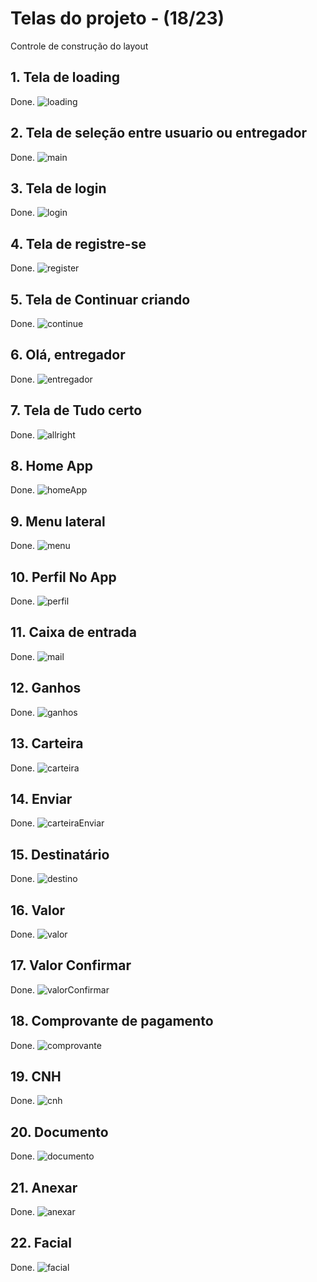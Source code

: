 # Telas do projeto - (18/23)
Controle de construção do layout

## 1. Tela de loading
Done.
![loading](./assets/screenshots/screen-1.png)
## 2. Tela de seleção entre usuario ou entregador
Done.
![main](./assets/screenshots/screen-2.png)
## 3. Tela de login
Done.
![login](./assets/screenshots/screen-3.png)
## 4. Tela de registre-se
Done.
![register](./assets/screenshots/screen-4.png)
## 5. Tela de Continuar criando
Done.
![continue](./assets/screenshots/screen-5.png)
## 6. Olá, entregador
Done.
![entregador](./assets/screenshots/screen-6.png)
## 7. Tela de Tudo certo
Done.
![allright](./assets/screenshots/screen-7.png)

## 8. Home App
Done.
![homeApp](./assets/screenshots/screen-8.png)

## 9. Menu lateral
Done.
![menu](./assets/screenshots/screen-9.png)

## 10. Perfil No App
Done.
![perfil](./assets/screenshots/screen-10.png)

## 11. Caixa de entrada
Done.
![mail](./assets/screenshots/screen-18.png)

## 12. Ganhos
Done.
![ganhos](./assets/screenshots/screen-11.png)

## 13. Carteira
Done.
![carteira](./assets/screenshots/screen-16.png)

## 14. Enviar
Done.
![carteiraEnviar](./assets/screenshots/screen-17.png)

## 15. Destinatário
Done.
![destino](./assets/screenshots/screen-15.png)

## 16. Valor
Done.
![valor](./assets/screenshots/screen-13.png)

## 17. Valor Confirmar
Done.
![valorConfirmar](./assets/screenshots/screen-14.png)

## 18. Comprovante de pagamento
Done.
![comprovante](./assets/screenshots/screen-12.png)

## 19. CNH
Done.
![cnh](./assets/screenshots/screen-19.png)

## 20. Documento
Done.
![documento](./assets/screenshots/screen-20.png)

## 21. Anexar
Done.
![anexar](./assets/screenshots/screen-21.png)

## 22. Facial
Done.
![facial](./assets/screenshots/screen-22.png)
